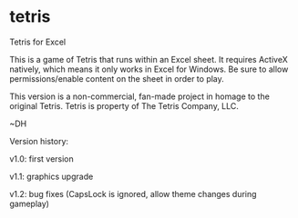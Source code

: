 # tetris
Tetris for Excel

This is a game of Tetris that runs within an Excel sheet.  It requires ActiveX natively, which means it only works in Excel for Windows.
Be sure to allow permissions/enable content on the sheet in order to play.

This version is a non-commercial, fan-made project in homage to the original Tetris. Tetris is property of The Tetris Company, LLC.

~DH

Version history:

v1.0: first version

v1.1: graphics upgrade

v1.2: bug fixes (CapsLock is ignored, allow theme changes during gameplay)

